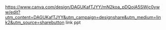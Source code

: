 https://www.canva.com/design/DAGUKafTJYY/mN2koa_pDQojA5SWjc0yww/edit?utm_content=DAGUKafTJYY&utm_campaign=designshare&utm_medium=link2&utm_source=sharebutton
link ppt
